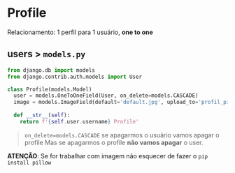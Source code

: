 # Profile

Relacionamento: 1 perfil para 1 usuário,  __one to one__

## users > ```models.py```

```python
from django.db import models
from django.contrib.auth.models import User

class Profile(models.Model)
  user = models.OneToOneField(User, on_delete=models.CASCADE)
  image = models.ImageField(default='default.jpg', upload_to='profil_pics'
  
  def __str__(self):
    return f'{self.user.username} Profile'
```
> ```on_delete=models.CASCADE``` se apagarmos o usuário vamos apagar o profile
> Mas se apagarmos o profile __não vamos apagar__ o user.

__ATENÇÃO__: Se for trabalhar com imagem não esquecer de fazer o ```pip install pillow```


